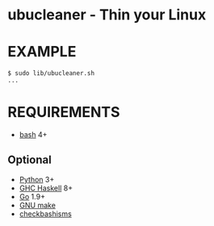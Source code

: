 # ubucleaner - Thin your Linux

# EXAMPLE

```
$ sudo lib/ubucleaner.sh
...
```

# REQUIREMENTS

* [bash](https://www.gnu.org/software/bash/) 4+

## Optional

* [Python](https://www.python.org/) 3+
* [GHC Haskell](https://www.haskell.org/) 8+
* [Go](https://golang.org/) 1.9+
* [GNU make](https://www.gnu.org/software/make/)
* [checkbashisms](https://sourceforge.net/projects/checkbaskisms/)
